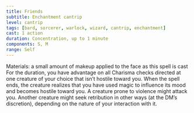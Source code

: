 ```yaml
---
title: Friends
subtitle: Enchantment cantrip
level: cantrip
tags: [bard, sorcerer, warlock, wizard, cantrip, enchantment]
cast: 1 action
duration: Concentration, up to 1 minute
components: S, M
range: Self
---
```

Materials: a small amount of makeup applied to the face as this spell is cast
For the duration, you have advantage on all Charisma checks directed at one creature of your choice that isn’t hostile toward you. When the spell ends, the creature realizes that you have used magic to influence its mood and becomes hostile toward you. A creature prone to violence might attack you. Another creature might seek retribution in other ways (at the DM’s discretion), depending on the nature of your interaction with it.